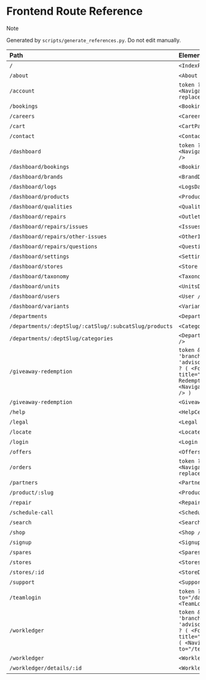 # Frontend Route Reference

> [!NOTE]
> Generated by `scripts/generate_references.py`. Do not edit manually.

| Path | Element | Notes |
| :--- | :------ | :---- |
| `/` | `<IndexPage />` | index |
| `/about` | `<About />` | — |
| `/account` | `token ? <Account /> : <Navigate to="/login" replace />` | — |
| `/bookings` | `<Bookings />` | — |
| `/careers` | `<Careers />` | — |
| `/cart` | `<CartPage />` | — |
| `/contact` | `<Contact />` | — |
| `/dashboard` | `token ? <Dashboard /> : <Navigate to="/teamlogin" />` | — |
| `/dashboard/bookings` | `<BookingsDashboard />` | — |
| `/dashboard/brands` | `<BrandDashboard />` | — |
| `/dashboard/logs` | `<LogsDashboard />` | — |
| `/dashboard/products` | `<ProductsDashboard />` | — |
| `/dashboard/qualities` | `<QualitiesDashboard />` | — |
| `/dashboard/repairs` | `<Outlet>` | — |
| `/dashboard/repairs/issues` | `<IssuesDashboard />` | — |
| `/dashboard/repairs/other-issues` | `<OtherIssuesDashboard />` | — |
| `/dashboard/repairs/questions` | `<QuestionsDashboard />` | — |
| `/dashboard/settings` | `<Settings />` | — |
| `/dashboard/stores` | `<Store />` | — |
| `/dashboard/taxonomy` | `<TaxonomyDashboard />` | — |
| `/dashboard/units` | `<UnitsDashboard />` | — |
| `/dashboard/users` | `<User />` | — |
| `/dashboard/variants` | `<VariantsDashboard />` | — |
| `/departments` | `<DepartmentsPage />` | — |
| `/departments/:deptSlug/:catSlug/:subcatSlug/products` | `<CategoryPage />` | — |
| `/departments/:deptSlug/categories` | `<DepartmentCategoriesPage />` | — |
| `/giveaway-redemption` | `token && ['system_admin', 'branch_head', 'advisor'].includes(role) ? ( <FocusLayout title="Giveaway Redemption" /> ) : ( <Navigate to="/teamlogin" /> )` | — |
| `/giveaway-redemption` | `<GiveawayRedemption />` | index |
| `/help` | `<HelpCentre />` | — |
| `/legal` | `<Legal />` | — |
| `/locate` | `<Locate />` | — |
| `/login` | `<Login />` | — |
| `/offers` | `<Offers />` | — |
| `/orders` | `token ? <Orders /> : <Navigate to="/login" replace />` | — |
| `/partners` | `<Partners />` | — |
| `/product/:slug` | `<ProductDetail />` | — |
| `/repair` | `<Repair />` | — |
| `/schedule-call` | `<ScheduleCall />` | — |
| `/search` | `<SearchPage />` | — |
| `/shop` | `<Shop />` | — |
| `/signup` | `<Signup />` | — |
| `/spares` | `<Spares />` | — |
| `/stores` | `<Stores />` | — |
| `/stores/:id` | `<StoreDetails />` | — |
| `/support` | `<Support />` | — |
| `/teamlogin` | `token ? <Navigate to="/dashboard" /> : <TeamLogin />` | — |
| `/workledger` | `token && ['system_admin', 'branch_head', 'advisor'].includes(role) ? ( <FocusLayout title="Workledger" /> ) : ( <Navigate to="/teamlogin" /> )` | — |
| `/workledger` | `<Workledger />` | index |
| `/workledger/details/:id` | `<WorkledgerDetails />` | — |
